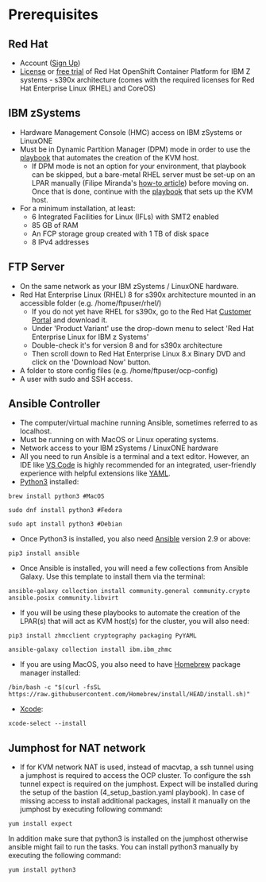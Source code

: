 
# Prerequisites
## Red Hat
* Account ([Sign Up](https://www.redhat.com/wapps/ugc/register.html?_flowId=register-flow&_flowExecutionKey=e1s1))
* [License](https://access.redhat.com/products/red-hat-openshift-container-platform/) or [free trial](https://www.redhat.com/en/technologies/cloud-computing/openshift/try-it) of Red Hat OpenShift Container Platform for IBM Z systems - s390x architecture (comes with the required licenses for Red Hat Enterprise Linux (RHEL) and CoreOS)
## IBM zSystems
* Hardware Management Console (HMC) access on IBM zSystems or LinuxONE
* Must be in Dynamic Partition Manager (DPM) mode in order to use the [playbook](https://github.com/IBM/Ansible-OpenShift-Provisioning/blob/main/playbooks/create_kvm_host.yaml) that automates the creation of the KVM host. 
    * If DPM mode is not an option for your environment, that playbook can be skipped, but a bare-metal RHEL server must be set-up on an LPAR manually (Filipe Miranda's [how-to article](https://www.linkedin.com/pulse/demystifying-install-process-red-hat-enterprise-linux-filipe-miranda/)) before moving on. Once that is done, continue with the [playbook](https://github.com/IBM/Ansible-OpenShift-Provisioning/blob/main/playbooks/setup_kvm_host.yaml) that sets up the KVM host.
* For a minimum installation, at least:
    * 6 Integrated Facilities for Linux (IFLs) with SMT2 enabled
    * 85 GB of RAM
    * An FCP storage group created with 1 TB of disk space
    * 8 IPv4 addresses
## FTP Server
* On the same network as your IBM zSystems / LinuxONE hardware.
* Red Hat Enterprise Linux (RHEL) 8 for s390x architecture mounted in an accessible folder (e.g. /home/ftpuser/rhel/)
    * If you do not yet have RHEL for s390x, go to the Red Hat [Customer Portal](https://access.redhat.com/downloads/content) and download it.
    * Under 'Product Variant' use the drop-down menu to select 'Red Hat Enterprise Linux for IBM z Systems' 
    * Double-check it's for version 8 and for s390x architecture
    * Then scroll down to Red Hat Enterprise Linux 8.x Binary DVD and click on the 'Download Now' button.
* A folder to store config files (e.g. /home/ftpuser/ocp-config)
* A user with sudo and SSH access.
## Ansible Controller
* The computer/virtual machine running Ansible, sometimes referred to as localhost.
* Must be running on with MacOS or Linux operating systems.
* Network access to your IBM zSystems / LinuxONE hardware
* All you need to run Ansible is a terminal and a text editor. However, an IDE like [VS Code](https://code.visualstudio.com/download) is highly recommended for an integrated, user-friendly experience with helpful extensions like [YAML](https://marketplace.visualstudio.com/items?itemName=redhat.vscode-yaml).
* [Python3](https://realpython.com/installing-python/) installed:
```
brew install python3 #MacOS
```
```
sudo dnf install python3 #Fedora
```
```
sudo apt install python3 #Debian
```
* Once Python3 is installed, you also need [Ansible](https://docs.ansible.com/ansible/latest/installation_guide/intro_installation.html) version 2.9 or above:
```
pip3 install ansible
```
* Once Ansible is installed, you will need a few collections from Ansible Galaxy. Use this template to install them via the terminal:
```
ansible-galaxy collection install community.general community.crypto ansible.posix community.libvirt
```
* If you will be using these playbooks to automate the creation of the LPAR(s) that will act as KVM host(s) for the cluster, you will also need:
```
pip3 install zhmcclient cryptography packaging PyYAML
```
```
ansible-galaxy collection install ibm.ibm_zhmc 
```
* If you are using MacOS, you also need to have [Homebrew](https://brew.sh/) package manager installed:
```
/bin/bash -c "$(curl -fsSL https://raw.githubusercontent.com/Homebrew/install/HEAD/install.sh)"
```
  * [Xcode](https://apps.apple.com/us/app/xcode/id497799835?mt=12):
```
xcode-select --install
```
## Jumphost for NAT network
* If for KVM network NAT is used, instead of macvtap, a ssh tunnel using a jumphost is required to access the OCP cluster. To configure the ssh tunnel expect is required on the jumphost. Expect will be installed during the setup of the bastion (4_setup_bastion.yaml playbook). In case of missing access to install additional packages, install it manually on the jumphost by executing following command:
```
yum install expect 
```
In addition make sure that python3 is installed on the jumphost otherwise ansible might fail to run the tasks. You can install python3 manually by executing the following command:
```
yum install python3 
```
